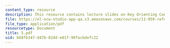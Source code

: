 ```yaml
---
content_type: resource
description: This resource contains lecture slides on Key Orienting Concepts.
file: https://ol-ocw-studio-app-qa.s3.amazonaws.com/courses/11-959-reforming-natural-resources-governance-failings-of-scientific-rationalism-and-alternatives-for-building-common-ground-january-iap-2007/b68fb347d47602dde01f99facbdefc22_5.pdf
file_type: application/pdf
resourcetype: Document
title: 5.pdf
uid: b68fb347-d476-02dd-e01f-99facbdefc22
---
```

